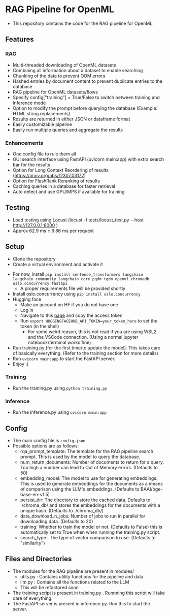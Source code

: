 # RAG Pipeline for OpenML

- This repository contains the code for the RAG pipeline for OpenML. 

## Features
### RAG
- Multi-threaded downloading of OpenML datasets
- Combining all information about a dataset to enable searching
- Chunking of the data to prevent OOM errors 
- Hashed entries by document content to prevent duplicate entries to the database
- RAG pipeline for OpenML datasets/flows
- Specify config["training"] = True/False to switch between training and inference mode
- Option to modify the prompt before querying the database (Example: HTML string replacements)
- Results are returned in either JSON or dataframe format
- Easily customizable pipeline
- Easily run multiple queries and aggregate the results
### Enhancements
- One config file to rule them all
- GUI search interface using FastAPI (uvicorn main:app) with extra search bar for the results
- Option for Long Context Reordering of results (https://arxiv.org/abs//2307.03172)
- Option for FlashRank Reranking of results
- Caching queries in a database for faster retrieval
- Auto detect and use GPU/MPS if available for training
## Testing
- Load testing using Locust (locust -f tests/locust_test.py --host http://127.0.0.1:8000 )
- Approx 62.9 ms ± 9.86 ms per request
## Setup
- Clone the repository
- Create a virtual environment and activate it
<!-- - Install the requirements using `pip install -r requirements.txt` -->
- For now, install `pip install sentence_transformers langchain langchain_community langchain_core pqdm tqdm openml chromadb oslo.concurrency fastapi`
  - A proper requirements file will be provided shortly
- Install oslo.concurrency using `pip install oslo.concurrency`
- Hugging face
  - Make an account on HF if you do not have one
  - Log in
  - Navigate to this [page](https://huggingface.co/settings/tokens) and copy the access token
  - Run `export HUGGINGFACEHUB_API_TOKEN=your_token_here` to set the token (in the shell)
      - For some weird reason, this is not read if you are using WSL2 and the VSCode connection. (Using a normal jupyter notebook/terminal works fine) 
- Run training.py (for the first time/to update the model). This takes care of basically everything. (Refer to the training section for more details)
- Run `uvicorn main:app` to start the FastAPI server. 
- Enjoy :)

### Training
- Run the training.py using `python training.py`

### Inference
- Run the inference.py using `uvicorn main:app`

## Config
- The main config file is `config.json` 
- Possible options are as follows:
  - rqa_prompt_template: The template for the RAG pipeline search prompt. This is used by the model to query the database. 
  - num_return_documents: Number of documents to return for a query. Too high a number can lead to Out of Memory errors. (Defaults to 50)
  - embedding_model: The model to use for generating embeddings. This is used to generate embeddings for the documents as a means of comparison using the LLM's embeddings. (Defaults to BAAI/bge-base-en-v1.5)
  - persist_dir: The directory to store the cached data. Defaults to ./chroma_db/ and stores the embeddings for the documents with a unique hash. (Defaults to ./chroma_db/)
  - data_download_n_jobs: Number of jobs to run in parallel for downloading data. (Defaults to 20)
  - training: Whether to train the model or not. (Defaults to False) this is automatically set to True when when running the training.py script.
  - search_type : The type of vector comparison to use. (Defaults to "similarity")

## Files and Directories
- The modules for the RAG pipeline are present in modules/
  - utils.py : Contains utility functions for the pipeline and data
  - llm.py : Contains all the functions related to the LLM
  - This will be refactored soon
- The training script is present in training.py . Runnning this script will take care of everything.
- The FastAPI server is present in inference.py. Run this to start the server.

